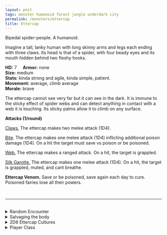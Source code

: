 ```yaml
---
layout: post
tags: monster humanoid forest jungle underdark city
permalink: /monsters/ettercap
title: Ettercap
---
```


Bipedal spider-people. A humanoid.

Imagine a tall, lanky human with long skinny arms and legs each ending with three claws. Its head is that of a spider, with four beady eyes and its mouth hidden behind two fleshy hooks.

**HD:** 7  &nbsp; &nbsp;  **Armor:** none <br>
**Size:** medium <br>
**Stats:** kinda strong and agile, kinda simple, patient. <br>
**Movement:** average, climb average <br>
**Morale:** brave <br>

The ettercap cannot see very far but it can see in the dark. It is immune to the sticky effect of spider webs and can detect anything in contact with a web it is touching. Its sticky palms allow it to climb on any surface.

**Attacks (1/round)**

<ins>Claws.</ins> The ettercap makes two melee attack (1D4).

<ins>Bite</ins>. The ettercap makes one melee attack (1D4) inflicting additional poison damage (1D4). On a hit the target must save vs poison or be poisoned.

<ins>Web.</ins> The ettercap makes a ranged attack. On a hit, the target is grappled.

<ins>Silk Garotte.</ins> The ettercap makes one melee attack (1D4). On a hit, the target is grappled, muted, and cant breathe.

<span class="alchemy">**Ettercap Venom.** Save or be poisoned, save again each day to cure. Poisoned fairies lose all their powers.  </span>

<br>

---

<br> 

<details markdown="1">
<summary>Random Encounter</summary>

1. **Monster:** 1D4 ettercaps, hiding.
1. **Lair:** Treetop nest-huts made of spider silk. <br>	&nbsp; OR <br>	**Omen:** A lure dangling from spider silk.
1. **Spoor:** Creature hanging from a spider silk noose.
1. **Tracks:** Spider silk zip lines.
1. **Trace:** Headless, dried pixie hanging from spider silk.
1. **Trace:** [Trap] Spider web.
</details>

<details markdown="1">
<summary>Salvaging the body</summary>
## Loot

You find the monster's weapons and ... (Roll as many times as the HD of the monster)

1. nothing.
1. nothing.
1. 1D4x5’ of spider silk rope.
1. A silk pouch with teeth in it.
1. A bone flute that lulls spiders.
1. A sticky ball.

Ettercap venoms sacks can be salvaged, producing one dose of venom.
</details>

<details markdown="1">
<summary>2D6 Ettercap Cultures</summary>

Combine the result of both tables to get the broad lines of this humanoid culture in this part of the world.

**Cultures**
1. The ones that live in silk huts atop the forest’s canopy.
1. The ones that live in damp caves near water sources.
1. The ones that live in camouflaged dirt dens.
1. The ones that live in dome-like silk factories.
1. The ones that travel the world atop gigantic daddy long-legs.
1. The ones that live among us.

**Features**
1. They guard a portal to the fey world, eating anything that comes out.
1. They are cursed human followers of the exiled spider goddess, secretly preserving her rites and traditions.
1. They are extremely rich because of the silk trade.
1. They are members of a secret assassin cult.
1. They are in the middle of a civil war between the ground-dwellers and the ceiling-dwellers.
1. By royal decree, they are the princess’s tailors.
</details>

<details markdown="1">
<summary>Player Class</summary>
Play as an [Ettercap](/class/fighter/ettercap)!
</details>
